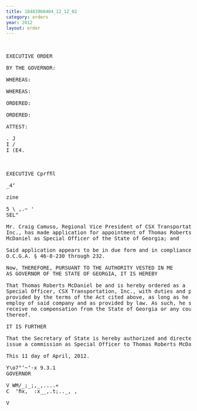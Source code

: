 ```yaml
---
title: 18483960404_12_12_02
category: orders
year: 2012
layout: order
---
```


<pre> 

EXECUTIVE ORDER

BY THE GOVERNOR:

WHEREAS:

WHEREAS:

ORDERED:

ORDERED:

ATTEST:

. J
I /
I (E4.



EXECUTIVE Cprfﬁl

_4‘

zine

5 \ ,.~ '
SEL" 

Mr. Craig Camuso, Regional Vice President of CSX Transportation,
Inc., has made application for appointment of Thomas Roberts
McDaniel as Special Officer of the State of Georgia; and

Said application appears to be in due form and in compliance with
O.C.G.A. § 46-8-230 through 232.

Now, THEREFORE, PURSUANT TO THE AUTHORITY VESTED IN ME
AS GOVERNOR OF THE STATE OF GEORGIA, IT IS HEREBY

That Thomas Roberts McDaniel be and is hereby ordered as a
Special Officer, CSX Transportation, Inc., with duties and powers as
provided by the terms of the Act cited above, as long as he is in the
employ of said company and as provided by law. As such, he shall
receive no compensation from the State of Georgia or any county
thereof.

IT IS FURTHER

That the Secretary of State is hereby authorized and directed to
issue a commission as Special Officer to Thomas Roberts McDaniel.

This 11 day of April, 2012.

Y\o7°‘~‘-x 9.3.1
GOVERNOR

V WM/_;_;,_,....«
C  ‘ﬁx,  :x__,.t;.._, ,

V

</pre>
